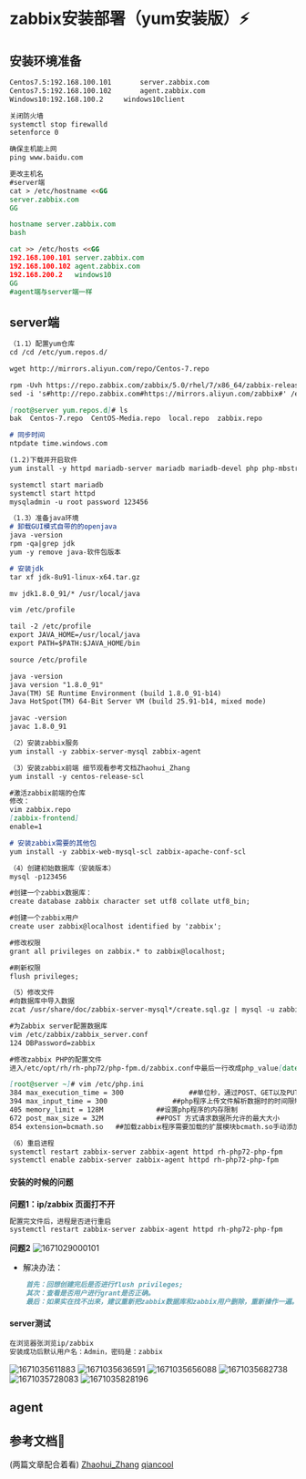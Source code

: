 # zabbix安装部署（yum安装版）⚡️

## 安装环境准备

```md
Centos7.5:192.168.100.101   	server.zabbix.com
Centos7.5:192.168.100.102	 	agent.zabbix.com
Windows10:192.168.100.2		windows10client
```

```md
关闭防火墙
systemctl stop firewalld
setenforce 0
```

```md
确保主机能上网
ping www.baidu.com
```

```md
更改主机名
#server端
cat > /etc/hostname <<GG
server.zabbix.com
GG

hostname server.zabbix.com
bash					

cat >> /etc/hosts <<GG
192.168.100.101 server.zabbix.com
192.168.100.102 agent.zabbix.com
192.168.200.2   windows10 
GG
#agent端与server端一样
```

## server端

```md
（1.1）配置yum仓库
cd /cd /etc/yum.repos.d/

wget http://mirrors.aliyun.com/repo/Centos-7.repo 

rpm -Uvh https://repo.zabbix.com/zabbix/5.0/rhel/7/x86_64/zabbix-release-5.0-1.el7.noarch.rpm
sed -i 's#http://repo.zabbix.com#https://mirrors.aliyun.com/zabbix#' /etc/yum.repos.d/zabbix.repo

[root@server yum.repos.d]# ls
bak  Centos-7.repo  CentOS-Media.repo  local.repo  zabbix.repo

# 同步时间
ntpdate time.windows.com
```

```md
(1.2)下载并开启软件
yum install -y httpd mariadb-server mariadb mariadb-devel php php-mbstring php-mysql php-bcmath php-gd php-xmlrpc php-ldap php-xml libevent libevent-devel net-snmp net-snmp-devel libxml2 libxml2-devel ntpdate curl-devel gcc gcc-c++

systemctl start mariadb
systemctl start httpd
mysqladmin -u root password 123456
```

```md
（1.3）准备java环境
# 卸载GUI模式自带的的openjava
java -version
rpm -qa|grep jdk
yum -y remove java-软件包版本

# 安装jdk
tar xf jdk-8u91-linux-x64.tar.gz 

mv jdk1.8.0_91/* /usr/local/java

vim /etc/profile

tail -2 /etc/profile
export JAVA_HOME=/usr/local/java
export PATH=$PATH:$JAVA_HOME/bin

source /etc/profile

java -version
java version "1.8.0_91"
Java(TM) SE Runtime Environment (build 1.8.0_91-b14)
Java HotSpot(TM) 64-Bit Server VM (build 25.91-b14, mixed mode)

javac -version
javac 1.8.0_91
```

```md
（2）安装zabbix服务
yum install -y zabbix-server-mysql zabbix-agent 
```

```md
（3）安装zabbix前端 细节观看参考文档Zhaohui_Zhang
yum install -y centos-release-scl

#激活zabbix前端的仓库
修改：
vim zabbix.repo 
[zabbix-frontend]
enable=1

# 安装zabbix需要的其他包
yum install -y zabbix-web-mysql-scl zabbix-apache-conf-scl 
```

```md
（4）创建初始数据库（安装版本）
mysql -p123456

#创建一个zabbix数据库：
create database zabbix character set utf8 collate utf8_bin;

#创建一个zabbix用户
create user zabbix@localhost identified by 'zabbix';

#修改权限
grant all privileges on zabbix.* to zabbix@localhost;

#刷新权限
flush privileges;
```

```md
（5）修改文件
#向数据库中导入数据
zcat /usr/share/doc/zabbix-server-mysql*/create.sql.gz | mysql -u zabbix -p zabbix

#为Zabbix server配置数据库
vim /etc/zabbix/zabbix_server.conf
124 DBPassword=zabbix

#修改zabbix PHP的配置文件
进入/etc/opt/rh/rh-php72/php-fpm.d/zabbix.conf中最后一行改成php_value[date.timezone] = Asia/Shanghai

[root@server ~]# vim /etc/php.ini
384 max_execution_time = 300				##单位秒，通过POST、GET以及PUT方式接收数据时间进行限制
394 max_input_time = 300				##php程序上传文件解析数据时的时间限制
405 memory_limit = 128M				##设置php程序的内存限制
672 post_max_size = 32M				##POST 方式请求数据所允许的最大大小
854 extension=bcmath.so	  ##加载zabbix程序需要加载的扩展模块bcmath.so手动添加878 date.timezone = Asia/Shanghai			##时区
```

```md
（6）重启进程
systemctl restart zabbix-server zabbix-agent httpd rh-php72-php-fpm
systemctl enable zabbix-server zabbix-agent httpd rh-php72-php-fpm
```

#### 安装的时候的问题

**问题1：ip/zabbix 页面打不开**

```md
配置完文件后，进程是否进行重启
systemctl restart zabbix-server zabbix-agent httpd rh-php72-php-fpm
```

**问题2**
![1671029000101](image/zabbix安装部署/1671029000101.png)

- 解决办法：

```md
    首先：回想创建完后是否进行flush privileges;
    其次：查看是否用户进行grant是否正确。
    最后：如果实在找不出来，建议重新把zabbix数据库和zabbix用户删除，重新操作一遍。
```

#### server测试

```md
在浏览器张浏览ip/zabbix
安装成功后默认用户名：Admin，密码是：zabbix
```

![1671035611883](image/zabbix安装部署/1671035611883.png)
![1671035636591](image/zabbix安装部署/1671035636591.png)
![1671035656088](image/zabbix安装部署/1671035656088.png)
![1671035682738](image/zabbix安装部署/1671035682738.png)
![1671035728083](image/zabbix安装部署/1671035728083.png)
![1671035828196](image/zabbix安装部署/1671035828196.png)

## agent

## 参考文档🌻

(两篇文章配合着看)
[Zhaohui_Zhang](https://blog.csdn.net/Zhaohui_Zhang/article/details/122987338?)
[qiancool](https://blog.csdn.net/qiancool/article/details/121837461?)
